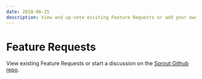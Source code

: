 ```yaml
---
date: 2018-06-25
description: View and up-vote existing Feature Requests or add your own on the public Github repo for each plugin. Feature Requests are considered on a case by case basis and we don't make any promises as to when a new feature will be added to one of our plugins. 
---
```


# Feature Requests

View existing Feature Requests or start a discussion on the [Sprout Github repo](https://github.com/barrelstrength/sprout/issues).


